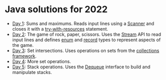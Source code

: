 # Java solutions for 2022

  * [Day 1](/sebfisch/AdventOfCode/tree/latest/year2022/day01): Sums and maximums. Reads input lines using a [Scanner](https://docs.oracle.com/en/java/javase/19/docs/api/java.base/java/util/Scanner.html) and closes it with a [try-with-resources](https://docs.oracle.com/javase/tutorial/essential/exceptions/tryResourceClose.html) statement.
  * [Day 2](/sebfisch/AdventOfCode/tree/latest/year2022/day02): The game of rock, paper, scissors. Uses the [Stream](https://docs.oracle.com/en/java/javase/19/docs/api/java.base/java/util/stream/package-summary.html) API to read input lines and defines [enum](https://docs.oracle.com/javase/tutorial/java/javaOO/enum.html) and [record](https://openjdk.org/jeps/395) types to represent aspects of the game.
  * [Day 3](/sebfisch/AdventOfCode/tree/latest/year2022/day03): Set intersections. Uses operations on sets from the [collections framework](https://docs.oracle.com/javase/tutorial/collections/index.html).
  * [Day 4](/sebfisch/AdventOfCode/tree/latest/year2022/day04): More set operations.
  * [Day 5](/sebfisch/AdventOfCode/tree/latest/year2022/day05): Stack operations. Uses the [Dequeue](https://download.java.net/java/early_access/panama/docs/api/java.base/java/util/Deque.html) interface to build and manipulate stacks.
